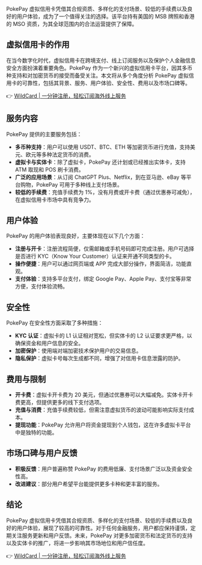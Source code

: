 PokePay 虚拟信用卡凭借其合规资质、多样化的支付场景、较低的手续费以及良好的用户体验，成为了一个值得关注的选择。该平台持有美国的 MSB 牌照和香港的 MSO 资质，为其全球范围内的合法运营提供了保障。

## 虚拟信用卡的作用

在当今数字化时代，虚拟信用卡在跨境支付、线上订阅服务以及保护个人金融信息安全方面扮演着重要角色。PokePay 作为一个新兴的虚拟信用卡平台，因其多币种支持和对加密货币的接受而备受关注。本文将从多个角度分析 PokePay 虚拟信用卡的可靠性，包括其背景、服务、用户体验、安全性、费用以及市场口碑等。

👉 [WildCard | 一分钟注册，轻松订阅海外线上服务](https://bit.ly/bewildcard)

## 服务内容

PokePay 提供的主要服务包括：

- **多币种支持**：用户可以使用 USDT、BTC、ETH 等加密货币进行充值，支持美元、欧元等多种法定货币的消费。
- **虚拟卡与实体卡**：除了虚拟卡，PokePay 还计划或已经推出实体卡，支持 ATM 取现和 POS 刷卡消费。
- **广泛的应用场景**：从订阅 ChatGPT Plus、Netflix，到在亚马逊、eBay 等平台购物，PokePay 可用于多种线上支付场景。
- **较低的手续费**：充值手续费为 1%，没有月费或开卡费（通过优惠券可减免），在虚拟信用卡市场中具有竞争力。

## 用户体验

PokePay 的用户体验表现良好，主要体现在以下几个方面：

- **注册与开卡**：注册流程简便，仅需邮箱或手机号码即可完成注册。用户可选择是否进行 KYC（Know Your Customer）认证来开通不同类型的卡。
- **操作便捷**：用户可以通过网页端或 APP 完成大部分操作，界面简洁，功能直观。
- **支付体验**：支持多平台支付，绑定 Google Pay、Apple Pay、支付宝等非常方便，支付体验流畅。

## 安全性

PokePay 在安全性方面采取了多种措施：

- **KYC 认证**：虚拟卡的 L1 认证相对宽松，但实体卡的 L2 认证要求更严格，以确保资金和用户信息的安全。
- **加密保护**：使用端对端加密技术保护用户的交易信息。
- **隐私保护**：虚拟卡号每次生成都不同，增强了对信用卡信息泄露的防护。

## 费用与限制

- **开卡费**：虚拟卡开卡费为 20 美元，但通过优惠券可以大幅减免。实体卡开卡费更高，但提供更多的线下支付选项。
- **充值与消费**：充值手续费较低，但需注意虚拟货币的波动可能影响实际支付成本。
- **提现功能**：PokePay 允许用户将资金提现到个人钱包，这在许多虚拟卡平台中是独特的功能。

## 市场口碑与用户反馈

- **积极反馈**：用户普遍称赞 PokePay 的费用低廉、支付场景广泛以及资金安全性高。
- **改进建议**：部分用户希望平台能提供更多卡种和更丰富的服务。

## 结论

PokePay 虚拟信用卡凭借其合规资质、多样化的支付场景、较低的手续费以及良好的用户体验，展现了较高的可靠性。对于任何金融服务，用户都应保持谨慎，定期关注服务更新和用户反馈。未来，PokePay 对更多加密货币和法定货币的支持以及实体卡的推广，将进一步影响其市场地位和用户信任度。

👉 [WildCard | 一分钟注册，轻松订阅海外线上服务](https://bit.ly/bewildcard)